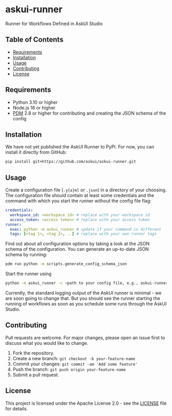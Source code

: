 # askui-runner

Runner for Workflows Defined in AskUI Studio

## Table of Contents

- [Requirements](#requirements)
- [Installation](#installation)
- [Usage](#usage)
- [Contributing](#contributing)
- [License](#license)

## Requirements

- Python 3.10 or higher
- Node.js 16 or higher
- [PDM](https://pdm.fming.dev/latest/) 2.8 or higher for contributing and creating the JSON schema of the config

## Installation

We have not yet published the AskUI Runner to PyPI. For now, you can install it directly from GitHub:

```bash
pip install git+https://github.com/askui/askui-runner.git
```

## Usage

Create a configuration file (`.y{a}ml` or `.json`) in a directory of your choosing. The configuration file should contain at least some credentials and the command with which you start the runner without the config file flag:

```yml
credentials:
  workspace_id: <workspace id> # replace with your workspace id
  access_token: <access token> # replace with your access token
runner:
  exec: python -m askui_runner # update if your command is different
  tags: [<tag 1>, <tag 2>, ..] # replace with your own runner tags
```

Find out about all configuration options by taking a look at the JSON schema of the configuration. You can generate an up-to-date JSON schema by running:

```bash
pdm run python -m scripts.generate_config_schema_json
```

Start the runner using

```bash
python -m askui_runner -c <path to your config file, e.g., askui-runner.config.yaml>
```

Currently, the standard logging output of the AskUI runner is minimal - we are soon going to change that. But you should see the runner starting the running of workflows as soon as you schedule some runs through the AskUI Studio.

## Contributing

Pull requests are welcome. For major changes, please open an issue first to discuss what you would like to change.

1. Fork the repository.
2. Create a new branch: `git checkout -b your-feature-name`
3. Commit your changes: `git commit -am 'Add some feature'`
4. Push the branch: `git push origin your-feature-name`
5. Submit a pull request.

## License

This project is licensed under the Apache License 2.0 - see the [LICENSE](LICENSE) file for details.
